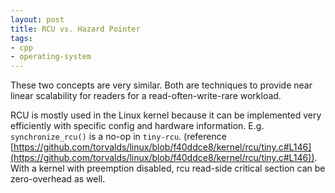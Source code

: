 ```yaml
---
layout: post
title: RCU vs. Hazard Pointer
tags:
- cpp
- operating-system
---
```


These two concepts are very similar. Both are techniques to provide near linear scalability for readers for a read-often-write-rare workload.

RCU is mostly used in the Linux kernel because it can be implemented very efficiently with specific config and hardware information. E.g. `synchronize_rcu()` is a no-op in `tiny-rcu`. (reference [https://github.com/torvalds/linux/blob/f40ddce8/kernel/rcu/tiny.c#L146](https://github.com/torvalds/linux/blob/f40ddce8/kernel/rcu/tiny.c#L146)). With a kernel with preemption disabled, rcu read-side critical section can be zero-overhead as well.

